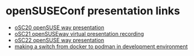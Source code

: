 # openSUSEConf presentation links
* [oSC20 openSUSE way presentation](https://denisok.github.io/oSC/oSC20-openSUSEway.html)
* [oSC21 openSUSEway virtual presentation recording](https://www.youtube.com/watch?v=9dOjUs2LA6I&list=PL_AMhvchzBafs77OghDUqlDwrIBl9R5QW)
* [oSC22 openSUSE way presentation](https://denisok.github.io/oSC/oSC22-openSUSEway.html)
* [making a switch from docker to podman in development environment](https://denisok.github.io/oSC/switch_docker_podman_dev_env.html)
